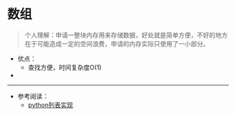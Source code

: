# 数组
> 个人理解：申请一整块内存用来存储数据，好处就是简单方便，不好的地方在于可能造成一定的空间浪费，申请的内存实际只使用了一小部分。

- 优点：
    - 查找方便，时间复杂度O(1)
- 


---
- 参考阅读：
    - [python列表实现](https://www.v2ex.com/t/484389)